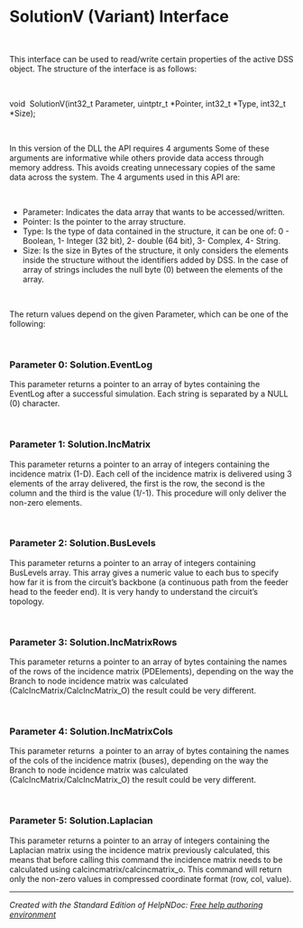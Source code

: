 # SolutionV (Variant) Interface

&nbsp;

This interface can be used to read/write certain properties of the active DSS object. The structure of the interface is as follows:

&nbsp;

void  SolutionV(int32\_t Parameter, uintptr\_t \*Pointer, int32\_t \*Type, int32\_t \*Size);

&nbsp;

In this version of the DLL the API requires 4 arguments Some of these arguments are informative while others provide data access through memory address. This avoids creating unnecessary copies of the same data across the system. The 4 arguments used in this API are:

&nbsp;

* Parameter: Indicates the data array that wants to be accessed/written.
* Pointer: Is the pointer to the array structure.
* Type: Is the type of data contained in the structure, it can be one of: 0 - Boolean, 1- Integer (32 bit), 2- double (64 bit), 3- Complex, 4- String.
* Size: Is the size in Bytes of the structure, it only considers the elements inside the structure without the identifiers added by DSS. In the case of array of strings includes the null byte (0) between the elements of the array.  

&nbsp;

The return values depend on the given Parameter, which can be one of the following:

&nbsp;

### Parameter 0: Solution.EventLog

This parameter returns a pointer to an array of bytes containing the EventLog after a successful simulation. Each string is separated by a NULL (0) character.

&nbsp;

### Parameter 1: Solution.IncMatrix

This parameter returns a pointer to an array of integers containing the incidence matrix (1-D). Each cell of the incidence matrix is delivered using 3 elements of the array delivered, the first is the row, the second is the column and the third is the value (1/-1). This procedure will only deliver the non-zero elements.

&nbsp;

### Parameter 2: Solution.BusLevels

This parameter returns a pointer to an array of integers containing BusLevels array. This array gives a numeric value to each bus to specify how far it is from the circuit’s backbone (a continuous path from the feeder head to the feeder end). It is very handy to understand the circuit’s topology.

&nbsp;

### Parameter 3: Solution.IncMatrixRows

This parameter returns a pointer to an array of bytes containing the names of the rows of the incidence matrix (PDElements), depending on the way the Branch to node incidence matrix was calculated (CalcIncMatrix/CalcIncMatrix\_O) the result could be very different.

&nbsp;

### Parameter 4: Solution.IncMatrixCols

This parameter returns  a pointer to an array of bytes containing the names of the cols of the incidence matrix (buses), depending on the way the Branch to node incidence matrix was calculated (CalcIncMatrix/CalcIncMatrix\_O) the result could be very different.

&nbsp;

### Parameter 5: Solution.Laplacian

This parameter returns a pointer to an array of integers containing the Laplacian matrix using the incidence matrix previously calculated, this means that before calling this command the incidence matrix needs to be calculated using calcincmatrix/calcincmatrix\_o. This command will return only the non-zero values in compressed coordinate format (row, col, value).


***
_Created with the Standard Edition of HelpNDoc: [Free help authoring environment](<https://www.helpndoc.com/help-authoring-tool>)_
